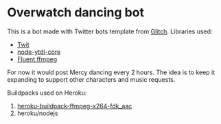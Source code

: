Overwatch dancing bot
===================================


This is a bot made with Twitter bots template from [Glitch](https://glitch.com/).
Libraries used: 
- [Twit](https://github.com/ttezel/twit)
- [node-ytdl-core](https://github.com/fent/node-ytdl-core/)
- [Fluent ffmpeg](https://github.com/fluent-ffmpeg/node-fluent-ffmpeg)

For now it would post Mercy dancing every 2 hours. The idea is to keep it expanding to support other characters and music requests.

Buildpacks used on Heroku:

1. [heroku-buildpack-ffmpeg-x264-fdk_aac](https://github.com/Litterfeldt/heroku-buildpack-ffmpeg-x264-fdk_aac)
2. heroku/nodejs